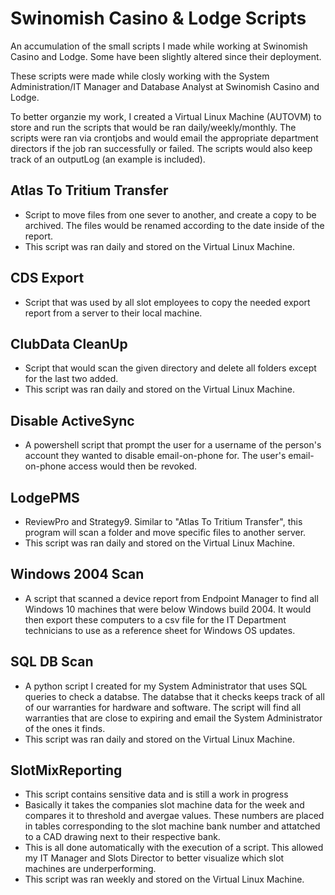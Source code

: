 # Swinomish Casino & Lodge Scripts
An accumulation of the small scripts I made while working at Swinomish Casino and Lodge.
Some have been slightly altered since their deployment.

These scripts were made while closly working with the System Administration/IT Manager and Database Analyst at Swinomish Casino and Lodge.

To better organzie my work, I created a Virtual Linux Machine (AUTOVM) to store and run the scripts that would be ran daily/weekly/monthly. The scripts were ran via crontjobs and would email the appropriate department directors if the job ran successfully or failed. The scripts would also keep track of an outputLog (an example is included).

## Atlas To Tritium Transfer
- Script to move files from one sever to another, and create a copy to be archived. The files would be renamed according to the date inside of the report.
- This script was ran daily and stored on the Virtual Linux Machine.
## CDS Export
- Script that was used by all slot employees to copy the needed export report from a server to their local machine.
## ClubData CleanUp
- Script that would scan the given directory and delete all folders except for the last two added.
- This script was ran daily and stored on the Virtual Linux Machine.
## Disable ActiveSync
- A powershell script that prompt the user for a username of the person's account they wanted to disable email-on-phone for. The user's email-on-phone access would then be revoked.
## LodgePMS
- ReviewPro and Strategy9. Similar to "Atlas To Tritium Transfer", this program will scan a folder and move specific files to another server.
- This script was ran daily and stored on the Virtual Linux Machine.
## Windows 2004 Scan
- A script that scanned a device report from Endpoint Manager to find all Windows 10 machines that were below Windows build 2004. It would then export these computers to a csv file for the IT Department technicians to use as a reference sheet for Windows OS updates. 
## SQL DB Scan
- A python script I created for my System Administrator that uses SQL queries to check a databse. The databse that it checks keeps track of all of our warranties for hardware and software. The script will find all warranties that are close to expiring and email the System Administrator of the ones it finds.
- This script was ran daily and stored on the Virtual Linux Machine.
## SlotMixReporting
- This script contains sensitive data and is still a work in progress
- Basically it takes the companies slot machine data for the week and compares it to threshold and avergae values. These numbers are placed in tables corresponding to the slot machine bank number and attatched to a CAD drawing next to their respective bank.
- This is all done automatically with the execution of a script. This allowed my IT Manager and Slots Director to better visualize which slot machines are underperforming.
- This script was ran weekly and stored on the Virtual Linux Machine.
